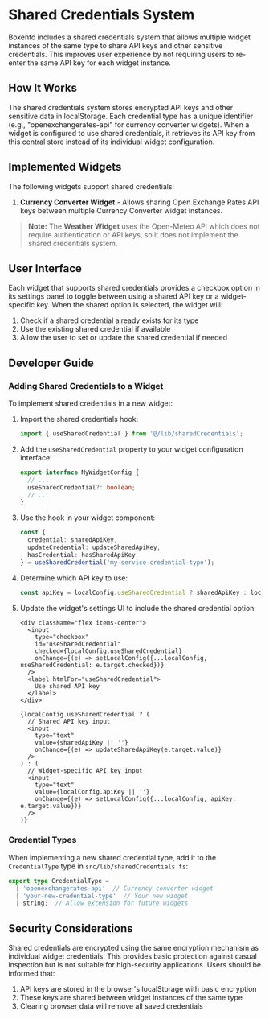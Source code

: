 # Shared Credentials System

Boxento includes a shared credentials system that allows multiple widget instances of the same type to share API keys and other sensitive credentials. This improves user experience by not requiring users to re-enter the same API key for each widget instance.

## How It Works

The shared credentials system stores encrypted API keys and other sensitive data in localStorage. Each credential type has a unique identifier (e.g., "openexchangerates-api" for currency converter widgets). When a widget is configured to use shared credentials, it retrieves its API key from this central store instead of its individual widget configuration.

## Implemented Widgets

The following widgets support shared credentials:

1. **Currency Converter Widget** - Allows sharing Open Exchange Rates API keys between multiple Currency Converter widget instances.

> **Note:** The **Weather Widget** uses the Open-Meteo API which does not require authentication or API keys, so it does not implement the shared credentials system.

## User Interface

Each widget that supports shared credentials provides a checkbox option in its settings panel to toggle between using a shared API key or a widget-specific key. When the shared option is selected, the widget will:

1. Check if a shared credential already exists for its type
2. Use the existing shared credential if available
3. Allow the user to set or update the shared credential if needed

## Developer Guide

### Adding Shared Credentials to a Widget

To implement shared credentials in a new widget:

1. Import the shared credentials hook:
   ```typescript
   import { useSharedCredential } from '@/lib/sharedCredentials';
   ```

2. Add the `useSharedCredential` property to your widget configuration interface:
   ```typescript
   export interface MyWidgetConfig {
     // ...
     useSharedCredential?: boolean;
     // ...
   }
   ```

3. Use the hook in your widget component:
   ```typescript
   const { 
     credential: sharedApiKey, 
     updateCredential: updateSharedApiKey,
     hasCredential: hasSharedApiKey
   } = useSharedCredential('my-service-credential-type');
   ```

4. Determine which API key to use:
   ```typescript
   const apiKey = localConfig.useSharedCredential ? sharedApiKey : localConfig.apiKey;
   ```

5. Update the widget's settings UI to include the shared credential option:
   ```tsx
   <div className="flex items-center">
     <input
       type="checkbox"
       id="useSharedCredential"
       checked={localConfig.useSharedCredential}
       onChange={(e) => setLocalConfig({...localConfig, useSharedCredential: e.target.checked})}
     />
     <label htmlFor="useSharedCredential">
       Use shared API key
     </label>
   </div>
   
   {localConfig.useSharedCredential ? (
     // Shared API key input
     <input
       type="text"
       value={sharedApiKey || ''}
       onChange={(e) => updateSharedApiKey(e.target.value)}
     />
   ) : (
     // Widget-specific API key input
     <input
       type="text"
       value={localConfig.apiKey || ''}
       onChange={(e) => setLocalConfig({...localConfig, apiKey: e.target.value})}
     />
   )}
   ```

### Credential Types

When implementing a new shared credential type, add it to the `CredentialType` type in `src/lib/sharedCredentials.ts`:

```typescript
export type CredentialType = 
  | 'openexchangerates-api'  // Currency converter widget
  | 'your-new-credential-type'  // Your new widget
  | string;  // Allow extension for future widgets
```

## Security Considerations

Shared credentials are encrypted using the same encryption mechanism as individual widget credentials. This provides basic protection against casual inspection but is not suitable for high-security applications. Users should be informed that:

1. API keys are stored in the browser's localStorage with basic encryption
2. These keys are shared between widget instances of the same type
3. Clearing browser data will remove all saved credentials